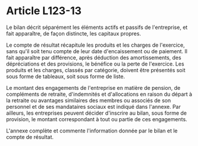 # Article L123-13

Le bilan décrit séparément les éléments actifs et passifs de l'entreprise, et fait apparaître, de façon distincte, les capitaux propres.

Le compte de résultat récapitule les produits et les charges de l'exercice, sans qu'il soit tenu compte de leur date d'encaissement ou de paiement. Il fait apparaître par différence, après déduction des amortissements, des dépréciations et des provisions, le bénéfice ou la perte de l'exercice. Les produits et les charges, classés par catégorie, doivent être présentés soit sous forme de tableaux, soit sous forme de liste.

Le montant des engagements de l'entreprise en matière de pension, de compléments de retraite, d'indemnités et d'allocations en raison du départ à la retraite ou avantages similaires des membres ou associés de son personnel et de ses mandataires sociaux est indiqué dans l'annexe. Par ailleurs, les entreprises peuvent décider d'inscrire au bilan, sous forme de provision, le montant correspondant à tout ou partie de ces engagements.

L'annexe complète et commente l'information donnée par le bilan et le compte de résultat.
